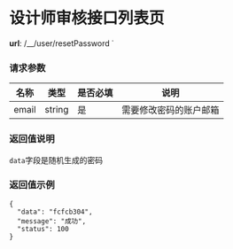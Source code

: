 设计师审核接口列表页
=======

**url**: /__/user/resetPassword
˙
### 请求参数
|  名称 |  类型  | 是否必填 |          说明          |
|-------|--------|----------|------------------------|
| email | string | 是       | 需要修改密码的账户邮箱 |

### 返回值说明

`data`字段是随机生成的密码


### 返回值示例

```
{
  "data": "fcfcb304",
  "message": "成功",
  "status": 100
}
```
